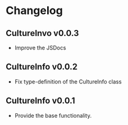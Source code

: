 # Changelog
## CultureInvo v0.0.3
  - Improve the JSDocs

## CultureInfo v0.0.2
  - Fix type-definition of the CultureInfo class

## CultureInfo v0.0.1
  - Provide the base functionality.